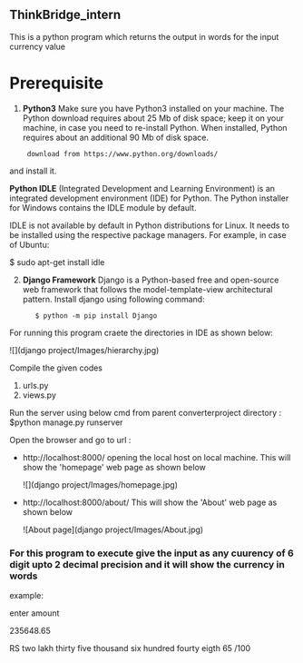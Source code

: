 ## ThinkBridge_intern

This is a python program which returns the output in words for the input currency value

# Prerequisite 
1. **Python3**
   Make sure you have Python3 installed on your machine.
The Python download requires about 25 Mb of disk space; keep it on your machine, in case you need to re-install Python. When installed, Python requires about an additional 90 Mb of disk space.

        download from https://www.python.org/downloads/      
and install it.

 **Python IDLE** (Integrated Development and Learning Environment) is an integrated development environment (IDE) for Python. The Python installer for Windows contains the IDLE module by default.

IDLE is not available by default in Python distributions for Linux. It needs to be installed using the respective package managers. For example, in case of Ubuntu:

$ sudo apt-get install idle

2. **Django Framework**
   Django is a Python-based free and open-source web framework that follows the model-template-view architectural pattern.
  Install django using following command:
  
          $ python -m pip install Django
  
  
 For running this program craete the directories in IDE as shown below:
 
   ![](django project/Images/hierarchy.jpg)
  
 Compile the given codes
 1. urls.py
 2. views.py
 
Run the server using below cmd from parent converterproject directory : 
        $python manage.py runserver

Open the browser and go to url : 
 - http://localhost:8000/    opening the local host on local machine. This will show the 'homepage' web page as shown below
 
   ![](django project/Images/homepage.jpg)
      
     
 - http://localhost:8000/about/  This will show the 'About' web page as shown below
 
   ![About page](django project/Images/About.jpg)






### For this program to execute give the input as any cuurency of 6 digit upto 2 decimal precision and it will show the currency in words
example:

enter amount

235648.65

RS two lakh thirty five thousand six hundred fourty eigth
  65 /100
